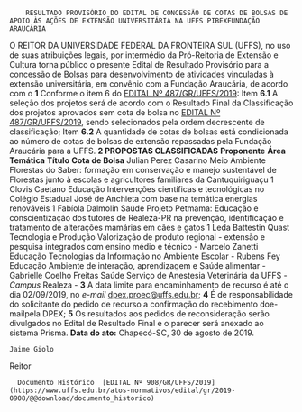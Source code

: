         RESULTADO PROVISÓRIO DO EDITAL DE CONCESSÃO DE COTAS DE BOLSAS DE APOIO ÀS AÇÕES DE EXTENSÃO UNIVERSITÁRIA NA UFFS PIBEXFUNDAÇÃO ARAUCÁRIA  

 O REITOR DA UNIVERSIDADE FEDERAL DA FRONTEIRA SUL (UFFS), no uso de suas atribuições legais, por intermédio da Pró-Reitoria de Extensão e Cultura torna público o presente Edital de Resultado Provisório para a concessão de Bolsas para desenvolvimento de atividades vinculadas à extensão universitária, em convênio com a Fundação Araucária, de acordo com o   **1**  Conforme o item 6 do [EDITAL Nº 487/GR/UFFS/2019](https://www.uffs.edu.br/atos-normativos/edital/gr/2019-0487): Item **6.1** A seleção dos projetos será de acordo com o Resultado Final da Classificação dos projetos aprovados sem cota de bolsa no [EDITAL Nº 487/GR/UFFS/2019](https://www.uffs.edu.br/atos-normativos/edital/gr/2019-0487), sendo selecionados pela ordem decrescente de classificação; Item **6.2** A quantidade de cotas de bolsas está condicionada ao número de cotas de bolsas de extensão repassadas pela Fundação Araucária para a UFFS.  **2 PROPOSTAS CLASSIFICADAS**     **Proponente**   **Área Temática**   **Título**   **Cota de Bolsa**     Julian Perez Casarino   Meio Ambiente   Florestas do Saber: formação em conservação e manejo sustentável de Florestas junto à escolas e agricultores familiares da Cantuquiriguaçu   1     Clovis Caetano   Educação   Intervenções científicas e tecnológicas no Colégio Estadual José de Anchieta com base na temática energias renováveis   1     Fabíola Dalmolin   Saúde   Projeto Petmama: Educação e conscientização dos tutores de Realeza-PR na prevenção, identificação e tratamento de alterações mamárias em cães e gatos   1     Leda Battestin Quast   Tecnologia e Produção   Valorização de produto regional - extensão e pesquisa integrados com ensino médio e técnico   -     Marcelo Zanetti   Educação   Tecnologias da Informação no Ambiente Escolar   -     Rubens Fey   Educação   Ambiente de interação, aprendizagem e Saúde alimentar   -     Gabrielle Coelho Freitas   Saúde   Serviço de Anestesia Veterinária da UFFS - *Campus*  Realeza   -       **3**  A data limite para encaminhamento de recurso é até o dia 02/09/2019, no *e-mail*  [dpex.proec@uffs.edu.br](mailto:dpex.proec@uffs.edu.br);   **4**  É de responsabilidade do solicitante do pedido de recurso a confirmação do recebimento doe-mailpela DPEX;   **5**  Os resultados aos pedidos de reconsideração serão divulgados no Edital de Resultado Final e o parecer será anexado ao sistema Prisma.      **Data do ato:** Chapecó-SC, 30 de agosto de 2019.   
 

    Jaime Giolo   
 Reitor 

      Documento Histórico  [EDITAL Nº 908/GR/UFFS/2019](https://www.uffs.edu.br/atos-normativos/edital/gr/2019-0908/@@download/documento_historico)     
      
